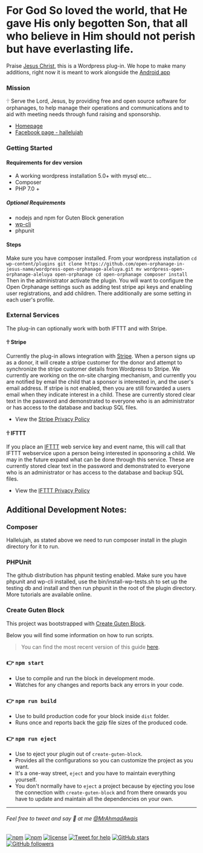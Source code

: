 # For God So loved the world, that He gave His only begotten Son, that all who believe in Him should not perish but have everlasting life.

Praise [Jesus Christ](https://www.jesusfilm.org/watch/jesus.html/english.html), this is a Wordpress plug-in. We hope to make many additions, right now it is meant to work alongside the [Android app](https://play.google.com/store/apps/details?id=org.openorphanage.m1aleluya2)

### Mission
🕆 Serve the Lord, Jesus, by providing free and open source software for orphanages, to help manage their operations and communications and to aid with meeting needs through fund raising and sponsorship.

 - [Homepage](https://openorphanage.org)
 - [Facebook page - hallelujah](https://www.facebook.com/Open-Orphanage-in-Jesus-name-2168084633282357)



### Getting Started

#### Requirements for dev version
 * A working wordpress installation 5.0+ with mysql etc...
 * Composer
 * PHP 7.0 +

##### Optional Requirements
 * nodejs and npm for Guten Block generation
 * [wp-cli](https://wp-cli.org)
 * phpunit

#### Steps

Make sure you have composer installed.
From your wordpress installation
`
  cd wp-content/plugins
  git clone https://github.com/open-orphanage-in-jesus-name/wordpress-open-orphanage-aleluya.git
  mv wordpress-open-orphanage-aleluya open-orphanage
  cd open-orphanage
  composer install
`
Then in the administrator activate the plugin. You will want to configure the Open Orphanage settings such as adding test stripe api keys and enabling user registrations, and add children. There additionally are some setting in each user's profile.


### External Services

The plug-in can optionally work with both IFTTT and with Stripe. 

#### 🕆 Stripe
Currently the plug-in allows integration with [Stripe](https://www.stripe.com). When a person signs up as a donor, it will create a stripe customer for the donor and attempt to synchronize the stripe customer details from Wordpress to Stripe. We currently are working on the on-site charging mechanism, and currently you are notified by email the child that a sponsor is interested in, and the user's email address. If stripe is not enabled, then you are still forwarded a users email when they indicate interest in a child. These are currently stored clear text in the password and demonstrated to everyone who is an administrator or has access to the database and backup SQL files.

 - View the [Stripe Privacy Policy](https://stripe.com/privacy)

#### 🕆 IFTTT
If you place an [IFTTT](https://www.ifttt.com) web service key and event name, this will call that IFTTT webservice upon a person being interested in sponsoring a child. We may in the future expand what can be done through this service. These are currently stored clear text in the password and demonstrated to everyone who is an administrator or has access to the database and backup SQL files.

 - View the [IFTTT Privacy Policy](https://ifttt.com/privacy)
 
 


## Additional Development Notes:

### Composer
Hallelujah, as stated above we need to run composer install in the plugin directory for it to run.

### PHPUnit
The github distribution has phpunit testing enabled. Make sure you have phpunit and wp-cli installed, use the bin/install-wp-tests.sh to set up the testing db and install and then run phpunit in the root of the plugin directory. More tutorials are available online.

### Create Guten Block

This project was bootstrapped with [Create Guten Block](https://github.com/ahmadawais/create-guten-block).

Below you will find some information on how to run scripts.

>You can find the most recent version of this guide [here](https://github.com/ahmadawais/create-guten-block).

### 👉  `npm start`
- Use to compile and run the block in development mode.
- Watches for any changes and reports back any errors in your code.

### 👉  `npm run build`
- Use to build production code for your block inside `dist` folder.
- Runs once and reports back the gzip file sizes of the produced code.

### 👉  `npm run eject`
- Use to eject your plugin out of `create-guten-block`.
- Provides all the configurations so you can customize the project as you want.
- It's a one-way street, `eject` and you have to maintain everything yourself.
- You don't normally have to `eject` a project because by ejecting you lose the connection with `create-guten-block` and from there onwards you have to update and maintain all the dependencies on your own.

---

###### Feel free to tweet and say 👋 at me [@MrAhmadAwais](https://twitter.com/mrahmadawais/)

[![npm](https://img.shields.io/npm/v/create-guten-block.svg?style=flat-square)](https://www.npmjs.com/package/create-guten-block) [![npm](https://img.shields.io/npm/dt/create-guten-block.svg?style=flat-square&label=downloads)](https://www.npmjs.com/package/create-guten-block)  [![license](https://img.shields.io/github/license/mashape/apistatus.svg?style=flat-square)](https://github.com/ahmadawais/create-guten-block) [![Tweet for help](https://img.shields.io/twitter/follow/mrahmadawais.svg?style=social&label=Tweet%20@MrAhmadAwais)](https://twitter.com/mrahmadawais/) [![GitHub stars](https://img.shields.io/github/stars/ahmadawais/create-guten-block.svg?style=social&label=Stars)](https://github.com/ahmadawais/create-guten-block/stargazers) [![GitHub followers](https://img.shields.io/github/followers/ahmadawais.svg?style=social&label=Follow)](https://github.com/ahmadawais?tab=followers)
